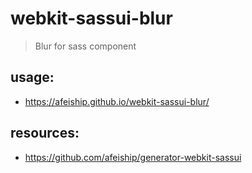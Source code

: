 # webkit-sassui-blur
> Blur for sass component

## usage:
+ https://afeiship.github.io/webkit-sassui-blur/

## resources:
+ https://github.com/afeiship/generator-webkit-sassui
